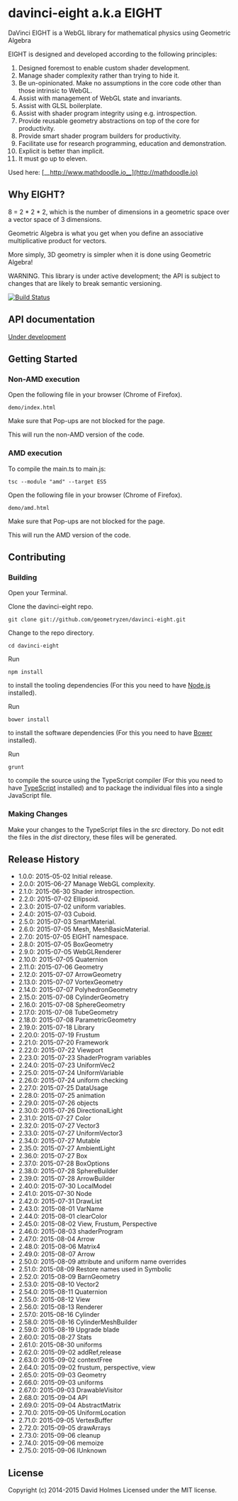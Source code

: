 # davinci-eight a.k.a EIGHT

DaVinci EIGHT is a WebGL library for mathematical physics using Geometric Algebra

EIGHT is designed and developed according to the following principles:

1. Designed foremost to enable custom shader development.
2. Manage shader complexity rather than trying to hide it.
3. Be un-opinionated. Make no assumptions in the core code other than those intrinsic to WebGL.
4. Assist with management of WebGL state and invariants.
5. Assist with GLSL boilerplate.
6. Assist with shader program integrity using e.g. introspection.
7. Provide reusable geometry abstractions on top of the core for productivity.
8. Provide smart shader program builders for productivity.
9. Facilitate use for research programming, education and demonstration.
10. Explicit is better than implicit.
11. It must go up to eleven.

Used here: [__http://www.mathdoodle.io__](http://mathdoodle.io)

## Why EIGHT?

8 = 2 * 2 * 2, which is the number of dimensions in a geometric space over a vector space of 3 dimensions.

Geometric Algebra is what you get when you define an associative multiplicative product for vectors.

More simply, 3D geometry is simpler when it is done using Geometric Algebra!

WARNING. This library is under active development; the API is subject to changes that are likely to break semantic versioning.

[![Build Status](https://travis-ci.org/geometryzen/davinci-eight.png)](https://travis-ci.org/geometryzen/davinci-eight)

## API documentation

[Under development](http://htmlpreview.github.com/?https://github.com/geometryzen/davinci-eight/blob/master/documentation/index.html)

## Getting Started

### Non-AMD execution

Open the following file in your browser (Chrome of Firefox).
```
demo/index.html
```
Make sure that Pop-ups are not blocked for the page.

This will run the non-AMD version of the code.

### AMD execution

To compile the main.ts to main.js:
```
tsc --module "amd" --target ES5
```

Open the following file in your browser (Chrome of Firefox).
```
demo/amd.html
```
Make sure that Pop-ups are not blocked for the page.

This will run the AMD version of the code.

## Contributing

### Building

Open your Terminal.

Clone the davinci-eight repo.
```
git clone git://github.com/geometryzen/davinci-eight.git
```

Change to the repo directory.
```
cd davinci-eight
```

Run
```
npm install
```
to install the tooling dependencies (For this you need to have [Node.js](http://nodejs.org) installed).

Run
```
bower install
```
to install the software dependencies (For this you need to have [Bower](http://bower.io) installed).

Run
```
grunt
```
to compile the source using the TypeScript compiler (For this you need to have [TypeScript](http://www.typescriptlang.org) installed) and to package the individual files into a single JavaScript file.

### Making Changes

Make your changes to the TypeScript files in the _src_ directory. Do not edit the files in the _dist_ directory, these files will be generated.

## Release History
* 1.0.0:  2015-05-02 Initial release.
* 2.0.0:  2015-06-27 Manage WebGL complexity.
* 2.1.0:  2015-06-30 Shader introspection.
* 2.2.0:  2015-07-02 Ellipsoid.
* 2.3.0:  2015-07-02 uniform variables.
* 2.4.0:  2015-07-03 Cuboid.
* 2.5.0:  2015-07-03 SmartMaterial.
* 2.6.0:  2015-07-05 Mesh, MeshBasicMaterial.
* 2.7.0:  2015-07-05 EIGHT namespace.
* 2.8.0:  2015-07-05 BoxGeometry
* 2.9.0:  2015-07-05 WebGLRenderer
* 2.10.0: 2015-07-05 Quaternion
* 2.11.0: 2015-07-06 Geometry
* 2.12.0: 2015-07-07 ArrowGeometry
* 2.13.0: 2015-07-07 VortexGeometry
* 2.14.0: 2015-07-07 PolyhedronGeometry
* 2.15.0: 2015-07-08 CylinderGeometry
* 2.16.0: 2015-07-08 SphereGeometry
* 2.17.0: 2015-07-08 TubeGeometry
* 2.18.0: 2015-07-08 ParametricGeometry
* 2.19.0: 2015-07-18 Library
* 2.20.0: 2015-07-19 Frustum
* 2.21.0: 2015-07-20 Framework
* 2.22.0: 2015-07-22 Viewport
* 2.23.0: 2015-07-23 ShaderProgram variables
* 2.24.0: 2015-07-23 UniformVec2
* 2.25.0: 2015-07-24 UniformVariable
* 2.26.0: 2015-07-24 uniform checking
* 2.27.0: 2015-07-25 DataUsage
* 2.28.0: 2015-07-25 animation
* 2.29.0: 2015-07-26 objects
* 2.30.0: 2015-07-26 DirectionalLight
* 2.31.0: 2015-07-27 Color
* 2.32.0: 2015-07-27 Vector3
* 2.33.0: 2015-07-27 UniformVector3
* 2.34.0: 2015-07-27 Mutable
* 2.35.0: 2015-07-27 AmbientLight
* 2.36.0: 2015-07-27 Box
* 2.37.0: 2015-07-28 BoxOptions
* 2.38.0: 2015-07-28 SphereBuilder
* 2.39.0: 2015-07-28 ArrowBuilder
* 2.40.0: 2015-07-30 LocalModel
* 2.41.0: 2015-07-30 Node
* 2.42.0: 2015-07-31 DrawList
* 2.43.0: 2015-08-01 VarName
* 2.44.0: 2015-08-01 clearColor
* 2.45.0: 2015-08-02 View, Frustum, Perspective
* 2.46.0: 2015-08-03 shaderProgram
* 2.47.0: 2015-08-04 Arrow
* 2.48.0: 2015-08-06 Matrix4
* 2.49.0: 2015-08-07 Arrow
* 2.50.0: 2015-08-09 attribute and uniform name overrides
* 2.51.0: 2015-08-09 Restore names used in Symbolic
* 2.52.0: 2015-08-09 BarnGeometry
* 2.53.0: 2015-08-10 Vector2
* 2.54.0: 2015-08-11 Quaternion
* 2.55.0: 2015-08-12 View
* 2.56.0: 2015-08-13 Renderer
* 2.57.0: 2015-08-16 Cylinder
* 2.58.0: 2015-08-16 CylinderMeshBuilder
* 2.59.0: 2015-08-19 Upgrade blade
* 2.60.0: 2015-08-27 Stats
* 2.61.0: 2015-08-30 uniforms
* 2.62.0: 2015-09-02 addRef,release
* 2.63.0: 2015-09-02 contextFree
* 2.64.0: 2015-09-02 frustum, perspective, view
* 2.65.0: 2015-09-03 Geometry
* 2.66.0: 2015-09-03 uniforms
* 2.67.0: 2015-09-03 DrawableVisitor
* 2.68.0: 2015-09-04 API
* 2.69.0: 2015-09-04 AbstractMatrix
* 2.70.0: 2015-09-05 UniformLocation
* 2.71.0: 2015-09-05 VertexBuffer
* 2.72.0: 2015-09-05 drawArrays
* 2.73.0: 2015-09-06 cleanup
* 2.74.0: 2015-09-06 memoize
* 2.75.0: 2015-09-06 IUnknown

## License
Copyright (c) 2014-2015 David Holmes
Licensed under the MIT license.

